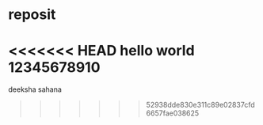 # reposit
<<<<<<< HEAD
hello world
12345678910
=======
deeksha sahana
>>>>>>> 52938dde830e311c89e02837cfd6657fae038625
